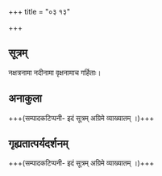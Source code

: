 +++
title = "०३ १३"

+++
## सूत्रम्
नक्षत्रनामा नदीनामा वृक्षनामाच गर्हिताः।
## अनाकुला
+++(सम्पादकटिप्पनी- इदं सूत्रम् अग्रिमे व्याख्यातम् ।)+++

## गृह्यतात्पर्यदर्शनम्
+++(सम्पादकटिप्पनी- इदं सूत्रम् अग्रिमे व्याख्यातम् ।)+++
